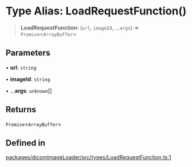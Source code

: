 # Type Alias: LoadRequestFunction()

> **LoadRequestFunction**: (`url`, `imageId`, ...`args`) => `Promise`\<`ArrayBuffer`\>

## Parameters

• **url**: `string`

• **imageId**: `string`

• ...**args**: `unknown`[]

## Returns

`Promise`\<`ArrayBuffer`\>

## Defined in

[packages/dicomImageLoader/src/types/LoadRequestFunction.ts:1](https://github.com/cornerstonejs/cornerstone3D/blob/5addf8e516390235f8a3d16ccc818957013f098f/packages/dicomImageLoader/src/types/LoadRequestFunction.ts#L1)
